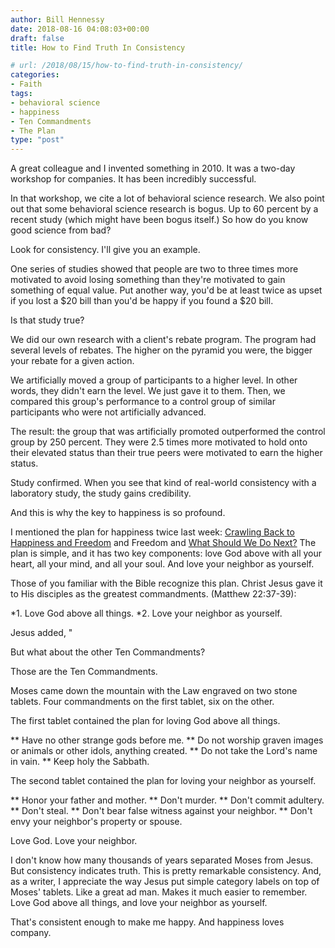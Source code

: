 ```yaml
---
author: Bill Hennessy
date: 2018-08-16 04:08:03+00:00
draft: false
title: How to Find Truth In Consistency

# url: /2018/08/15/how-to-find-truth-in-consistency/
categories:
- Faith
tags:
- behavioral science
- happiness
- Ten Commandments
- The Plan
type: "post"
---
```


A great colleague and I invented something in 2010. It was a two-day workshop for companies. It has been incredibly successful.

In that workshop, we cite a lot of behavioral science research. We also point out that some behavioral science research is bogus. Up to 60 percent by a recent study (which might have been bogus itself.) So how do you know good science from bad?

Look for consistency. I'll give you an example.

One series of studies showed that people are two to three times more motivated to avoid losing something than they're motivated to gain something of equal value. Put another way, you'd be at least twice as upset if you lost a $20 bill than you'd be happy if you found a $20 bill.

Is that study true?

We did our own research with a client's rebate program. The program had several levels of rebates. The higher on the pyramid you were, the bigger your rebate for a given action.

We artificially moved a group of participants to a higher level. In other words, they didn't earn the level. We just gave it to them. Then, we compared this group's performance to a control group of similar participants who were not artificially advanced.

The result: the group that was artificially promoted outperformed the control group by 250 percent. They were 2.5 times more motivated to hold onto their elevated status than their true peers were motivated to earn the higher status.

Study confirmed. When you see that kind of real-world consistency with a laboratory study, the study gains credibility.

And this is why the key to happiness is so profound.

I mentioned the plan for happiness twice last week: [Crawling Back to Happiness and Freedom](https://www.hennessysview.com/2018/08/08/crawling-back-to-happiness-and-freedom/) and Freedom and [What Should We Do Next?](https://www.hennessysview.com/2018/08/10/what-should-we-do-next/) The plan is simple, and it has two key components: love God above with all your heart, all your mind, and all your soul. And love your neighbor as yourself.

Those of you familiar with the Bible recognize this plan. Christ Jesus gave it to His disciples as the greatest commandments. (Matthew 22:37-39):




*1. Love God above all things.
*2. Love your neighbor as yourself.


Jesus added, "

But what about the other Ten Commandments?

Those are the Ten Commandments.

Moses came down the mountain with the Law engraved on two stone tablets. Four commandments on the first tablet, six on the other.

The first tablet contained the plan for loving God above all things.


** Have no other strange gods before me.
** Do not worship graven images or animals or other idols, anything created.
** Do not take the Lord's name in vain.
** Keep holy the Sabbath.


The second tablet contained the plan for loving your neighbor as yourself.


** Honor your father and mother.
** Don't murder.
** Don't commit adultery.
** Don't steal.
** Don't bear false witness against your neighbor.
** Don't envy your neighbor's property or spouse.


Love God. Love your neighbor.

I don't know how many thousands of years separated Moses from Jesus. But consistency indicates truth. This is pretty remarkable consistency. And, as a writer, I appreciate the way Jesus put simple category labels on top of Moses' tablets. Like a great ad man. Makes it much easier to remember. Love God above all things, and love your neighbor as yourself.

That's consistent enough to make me happy. And happiness loves company.
